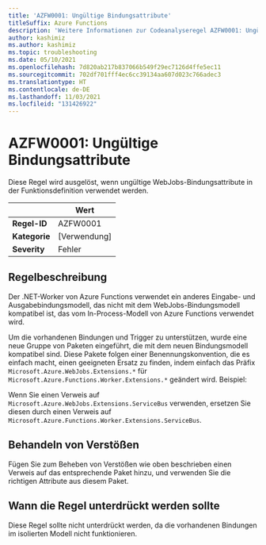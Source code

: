 ```yaml
---
title: 'AZFW0001: Ungültige Bindungsattribute'
titleSuffix: Azure Functions
description: 'Weitere Informationen zur Codeanalyseregel AZFW0001: Ungültige Bindungsattribute'
author: kashimiz
ms.author: kashimiz
ms.topic: troubleshooting
ms.date: 05/10/2021
ms.openlocfilehash: 7d820ab217b837066b549f29ec7126d4ffe5ec11
ms.sourcegitcommit: 702df701fff4ec6cc39134aa607d023c766adec3
ms.translationtype: HT
ms.contentlocale: de-DE
ms.lasthandoff: 11/03/2021
ms.locfileid: "131426922"
---
```

# <a name="azfw0001-invalid-binding-attributes"></a>AZFW0001: Ungültige Bindungsattribute
Diese Regel wird ausgelöst, wenn ungültige WebJobs-Bindungsattribute in der Funktionsdefinition verwendet werden.

| | Wert |
|-|-|
| **Regel-ID** |AZFW0001|
| **Kategorie** |[Verwendung]|
| **Severity** |Fehler|

## <a name="rule-description"></a>Regelbeschreibung

Der .NET-Worker von Azure Functions verwendet ein anderes Eingabe- und Ausgabebindungsmodell, das nicht mit dem WebJobs-Bindungsmodell kompatibel ist, das vom In-Process-Modell von Azure Functions verwendet wird.

Um die vorhandenen Bindungen und Trigger zu unterstützen, wurde eine neue Gruppe von Paketen eingeführt, die mit dem neuen Bindungsmodell kompatibel sind. Diese Pakete folgen einer Benennungskonvention, die es einfach macht, einen geeigneten Ersatz zu finden, indem einfach das Präfix `Microsoft.Azure.WebJobs.Extensions.*` für `Microsoft.Azure.Functions.Worker.Extensions.*` geändert wird. Beispiel:

Wenn Sie einen Verweis auf `Microsoft.Azure.WebJobs.Extensions.ServiceBus` verwenden, ersetzen Sie diesen durch einen Verweis auf `Microsoft.Azure.Functions.Worker.Extensions.ServiceBus`.

## <a name="how-to-fix-violations"></a>Behandeln von Verstößen

Fügen Sie zum Beheben von Verstößen wie oben beschrieben einen Verweis auf das entsprechende Paket hinzu, und verwenden Sie die richtigen Attribute aus diesem Paket.

## <a name="when-to-suppress-the-rule"></a>Wann die Regel unterdrückt werden sollte

Diese Regel sollte nicht unterdrückt werden, da die vorhandenen Bindungen im isolierten Modell nicht funktionieren.
